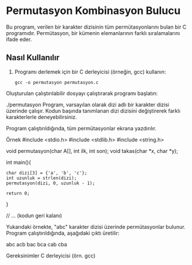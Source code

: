 # Permutasyon Kombinasyon Bulucu

Bu program, verilen bir karakter dizisinin tüm permütasyonlarını bulan bir C programıdır. Permütasyon, bir kümenin elemanlarının farklı sıralamalarını ifade eder.

## Nasıl Kullanılır

1. Programı derlemek için bir C derleyicisi (örneğin, gcc) kullanın:

   ```shell
   gcc -o permutasyon permutasyon.c
Oluşturulan çalıştırılabilir dosyayı çalıştırarak programı başlatın:

./permutasyon
Program, varsayılan olarak dizi adlı bir karakter dizisi üzerinde çalışır. Kodun başında tanımlanan dizi dizisini değiştirerek farklı karakterlerle deneyebilirsiniz.

Program çalıştırıldığında, tüm permütasyonlar ekrana yazdırılır.

Örnek
#include <stdio.h>
#include <stdlib.h>
#include <string.h>

void permutasyon(char A[], int ilk, int son);
void takas(char *x, char *y);

int main(){
	
	char dizi[3] = {'a', 'b', 'c'};
	int uzunluk = strlen(dizi);
	permutasyon(dizi, 0, uzunluk - 1);
	
	return 0;
}

// ... (kodun geri kalanı)

Yukarıdaki örnekte, "abc" karakter dizisi üzerinde permütasyonlar bulunur. Program çalıştırıldığında, aşağıdaki çıktı üretilir:

abc
acb
bac
bca
cab
cba

Gereksinimler
C derleyicisi (örn. gcc)

